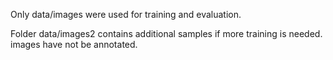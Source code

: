 Only data/images were used for training and evaluation.

Folder data/images2 contains additional samples if more training is needed. images have not be annotated.
